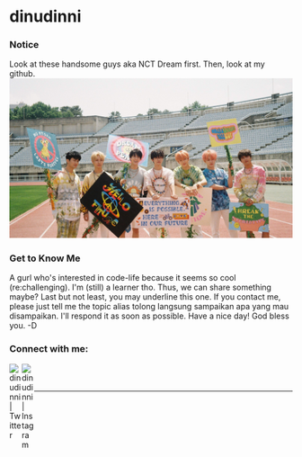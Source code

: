 # dinudinni

### Notice
Look at these handsome guys aka NCT Dream first. Then, look at my github.
<img src="Dreamies.jpg" alt="NCT Dream">

### Get to Know Me

A gurl who's interested in code-life because it seems so cool (re:challenging). I'm (still) a learner tho. Thus, we can share something maybe? Last but not least, you may underline this one. If you contact me, please just tell me the topic alias tolong langsung sampaikan apa yang mau disampaikan. I'll respond it as soon as possible. Have a nice day! God bless you. 
-D

### Connect with me:

[<img align="left" alt="dinudinni | Twitter" width="22px" src="https://cdn.jsdelivr.net/npm/simple-icons@v3/icons/twitter.svg" />][twitter]
[<img align="left" alt="dinudinni | Instagram" width="22px" src="https://cdn.jsdelivr.net/npm/simple-icons@v3/icons/instagram.svg" />][instagram]


<br />
<br />

[twitter]: https://twitter.com/dinudinni
[instagram]: https://instagram.com/dinudinni
---


